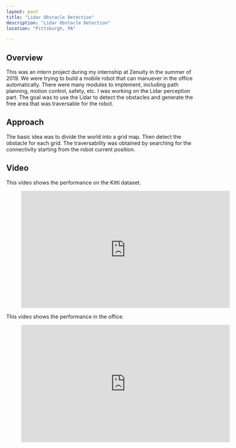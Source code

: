 ```yaml
---
layout: post
title: "Lidar Obstacle Detection"
description: "Lidar Obstacle Detection"
location: "Pittsburgh, PA"

---
```


## Overview
This was an intern project during my internship at Zenuity in the summer of 2019. We were trying to build a mobile robot that can manuever in the office automatically. There were many modules to implement, including path planning, motion control, safety, etc. I was working on the Lidar perception part. The goal was to use the Lidar to detect the obstacles and generate the free area that was traversable for the robot.

## Approach
The basic idea was to divide the world into a grid map. Then detect the obstacle for each grid. The traversability was obtained by searching for the connectivity starting from the robot current position.

## Video
This video shows the performance on the Kitti dataset.
<figure class="video_container">
  <iframe width="560" height="315" src="https://www.youtube.com/embed/gMa-xhgH_sM" frameborder="0" allow="accelerometer; autoplay; encrypted-media; gyroscope; picture-in-picture" allowfullscreen></iframe>
</figure>

This video shows the performance in the office.
<figure class="video_container">
  <iframe width="560" height="315" src="https://www.youtube.com/embed/GwfVTA1slqs" frameborder="0" allow="accelerometer; autoplay; encrypted-media; gyroscope; picture-in-picture" allowfullscreen></iframe>
</figure>

